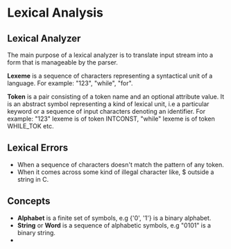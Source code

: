 # Lexical Analysis

## Lexical Analyzer

The main purpose of a lexical analyzer is to translate input stream into a form that is manageable by the parser.

**Lexeme** is a sequence of characters representing a syntactical unit of a language. For example: "123", "while", "for".

**Token** is a pair consisting of a token name and an optional attribute value. It is an abstract symbol representing a kind of lexical unit, i.e a particular keyword or a sequence of input characters denoting an identifier. For example: "123" lexeme is of token INTCONST, "while" lexeme is of token WHILE_TOK etc.

## Lexical Errors

- When a sequence of characters doesn't match the pattern of any token.
- When it comes across some kind of illegal character like, $ outside a string in C.

## Concepts

- **Alphabet** is a finite set of symbols, e.g {'0', '1'} is a binary alphabet. 
- **String** or **Word** is a sequence of alphabetic symbols, e.g "0101" is a binary string.
- 

